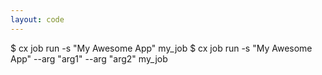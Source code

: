 ```yaml
---
layout: code
---
```


$ cx job run -s "My Awesome App" my_job
$ cx job run -s "My Awesome App" --arg "arg1" --arg "arg2" my_job
